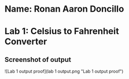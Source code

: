 # Name: Ronan Aaron Doncillo
# Lab 1: Celsius to Fahrenheit Converter
## Screenshot of output
![Lab 1 output proof](lab 1 output.png "Lab 1 output proof")
